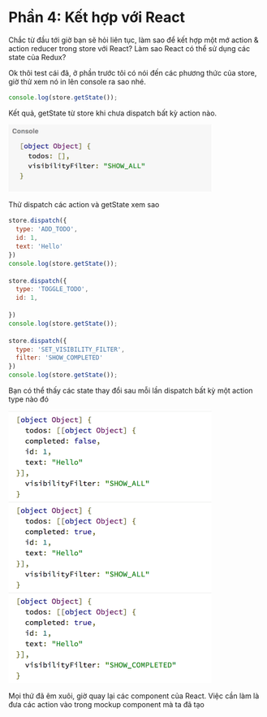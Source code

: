 # Phần 4: Kết hợp với React

Chắc từ đầu tới giờ bạn sẽ hỏi liên tục, làm sao để kết hợp một mớ action & action reducer trong store với React?
Làm sao React có thể sử dụng các state của Redux?

Ok thôi test cái đã, ở phần trước tôi có nói đến các phương thức của store, giờ thử xem nó in lên console ra sao nhé.

```js
console.log(store.getState());

```

Kết quả, getState từ store khi chưa dispatch bất kỳ action nào.

<img src="2.png" width="400px"/>


Thử dispatch các action và getState xem sao

```js
store.dispatch({
  type: 'ADD_TODO',
  id: 1,
  text: 'Hello'
})
console.log(store.getState());

store.dispatch({
  type: 'TOGGLE_TODO',
  id: 1,

})
console.log(store.getState());

store.dispatch({
  type: 'SET_VISIBILITY_FILTER',
  filter: 'SHOW_COMPLETED'
})
console.log(store.getState());

```

Bạn có thể thấy các state thay đổi sau mỗi lần dispatch bất kỳ một action type nào đó

<img src="3.png" width="400px"/>



Mọi thứ đã êm xuôi, giờ quay lại các component của React.
Việc cần làm là đưa các action vào trong mockup component mà ta đã tạo





